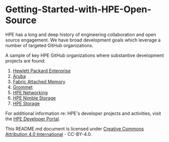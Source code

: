 # Getting-Started-with-HPE-Open-Source

HPE has a long and deep history of engineering collaboration and open source engagement.  We have broad development goals which leverage a number of targeted GitHub organizations.

A sample of key HPE GitHub organizations where substantive development projects are found:
1. [Hewlett Packard Enterprise](https://github.com/hewlettpackard)
2. [Aruba](https://github.com/aruba)
3. [Fabric Attached Memory](https://github.com/fabricattachedmemory)
4. [Grommet](https://github.com/grommet)
5. [HPE Networking](https://github.com/hpenetworking)
6. [HPE Nimble Storage](https://github.com/nimblestorage)
7. [HPE Storage](https://github.com/hpe-storage)

For additional information re: HPE's developer projects and activities, visit the [HPE Developer Portal](https://developer.hpe.com/).

This README.md document is licensed under [Creative Commons Attribution 4.0 International](https://spdx.org/licenses/CC-BY-4.0.html) - CC-BY-4.0.
